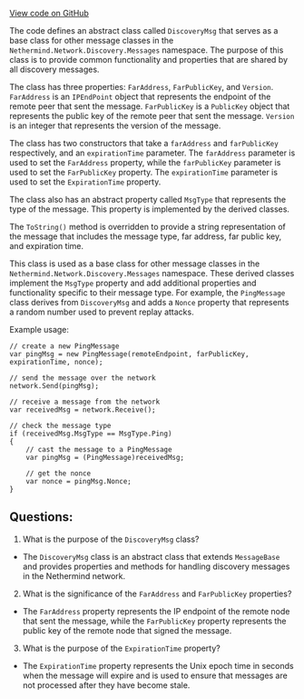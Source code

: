 [View code on GitHub](https://github.com/nethermindeth/nethermind/Nethermind.Network.Discovery/Messages/DiscoveryMsg.cs)

The code defines an abstract class called `DiscoveryMsg` that serves as a base class for other message classes in the `Nethermind.Network.Discovery.Messages` namespace. The purpose of this class is to provide common functionality and properties that are shared by all discovery messages.

The class has three properties: `FarAddress`, `FarPublicKey`, and `Version`. `FarAddress` is an `IPEndPoint` object that represents the endpoint of the remote peer that sent the message. `FarPublicKey` is a `PublicKey` object that represents the public key of the remote peer that sent the message. `Version` is an integer that represents the version of the message.

The class has two constructors that take a `farAddress` and `farPublicKey` respectively, and an `expirationTime` parameter. The `farAddress` parameter is used to set the `FarAddress` property, while the `farPublicKey` parameter is used to set the `FarPublicKey` property. The `expirationTime` parameter is used to set the `ExpirationTime` property.

The class also has an abstract property called `MsgType` that represents the type of the message. This property is implemented by the derived classes.

The `ToString()` method is overridden to provide a string representation of the message that includes the message type, far address, far public key, and expiration time.

This class is used as a base class for other message classes in the `Nethermind.Network.Discovery.Messages` namespace. These derived classes implement the `MsgType` property and add additional properties and functionality specific to their message type. For example, the `PingMessage` class derives from `DiscoveryMsg` and adds a `Nonce` property that represents a random number used to prevent replay attacks. 

Example usage:

```
// create a new PingMessage
var pingMsg = new PingMessage(remoteEndpoint, farPublicKey, expirationTime, nonce);

// send the message over the network
network.Send(pingMsg);

// receive a message from the network
var receivedMsg = network.Receive();

// check the message type
if (receivedMsg.MsgType == MsgType.Ping)
{
    // cast the message to a PingMessage
    var pingMsg = (PingMessage)receivedMsg;

    // get the nonce
    var nonce = pingMsg.Nonce;
}
```
## Questions: 
 1. What is the purpose of the `DiscoveryMsg` class?
- The `DiscoveryMsg` class is an abstract class that extends `MessageBase` and provides properties and methods for handling discovery messages in the Nethermind network.

2. What is the significance of the `FarAddress` and `FarPublicKey` properties?
- The `FarAddress` property represents the IP endpoint of the remote node that sent the message, while the `FarPublicKey` property represents the public key of the remote node that signed the message.

3. What is the purpose of the `ExpirationTime` property?
- The `ExpirationTime` property represents the Unix epoch time in seconds when the message will expire and is used to ensure that messages are not processed after they have become stale.